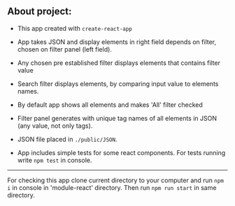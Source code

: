 
## About project:

- This app created with `create-react-app`

- App takes JSON and display elements in right field depends on filter,
chosen on filter panel (left field).

- Any chosen pre established filter displays elements that contains filter value

- Search filter displays elements, by comparing input value
to elements names.

- By default app shows all elements and makes 'All' filter checked

- Filter panel generates with unique tag names of all elements
in JSON (any value, not only tags).

- JSON file placed in ```./public/JSON```.

- App includes simple tests for some react components.
For tests running write `npm test` in console.  

---
For checking this app clone current directory to your computer
and run `npm i` in console in 'module-react' directory. Then run `npm run start`
in same directory.